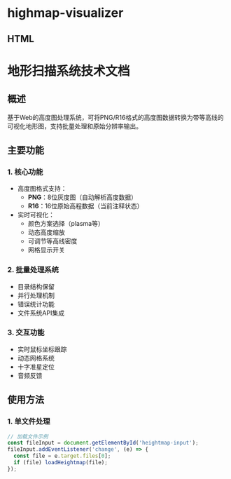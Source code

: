 # highmap-visualizer

## HTML
# 地形扫描系统技术文档

## 概述
基于Web的高度图处理系统，可将PNG/R16格式的高度图数据转换为带等高线的可视化地形图，支持批量处理和原始分辨率输出。

## 主要功能
### 1. 核心功能
- 高度图格式支持：
  - **PNG**：8位灰度图（自动解析高度数据）
  - **R16**：16位原始高程数据（当前注释状态）
- 实时可视化：
  - 颜色方案选择（plasma等）
  - 动态高度缩放
  - 可调节等高线密度
  - 网格显示开关

### 2. 批量处理系统
- 目录结构保留
- 并行处理机制
- 错误统计功能
- 文件系统API集成

### 3. 交互功能
- 实时鼠标坐标跟踪
- 动态网格系统
- 十字准星定位
- 音频反馈

## 使用方法
### 1. 单文件处理
```javascript
// 加载文件示例
const fileInput = document.getElementById('heightmap-input');
fileInput.addEventListener('change', (e) => {
  const file = e.target.files[0];
  if (file) loadHeightmap(file);
});
